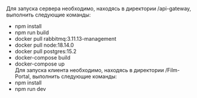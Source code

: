 Для запуска сервера необходимо, находясь в директории /api-gateway, выполнить следующие команды:<br>
- npm install<br>
- npm run build<br>
- docker pull rabbitmq:3.11.13-management<br>
- docker pull node:18.14.0<br>
- docker pull postgres:15.2<br>
- docker-compose build<br>
- docker-compose up<br>
Для запуска клиента необходимо, находясь в директории /Film-Portal, выполнить следующие команды:<br>
- npm install<br>
- npm run dev<br>
#
